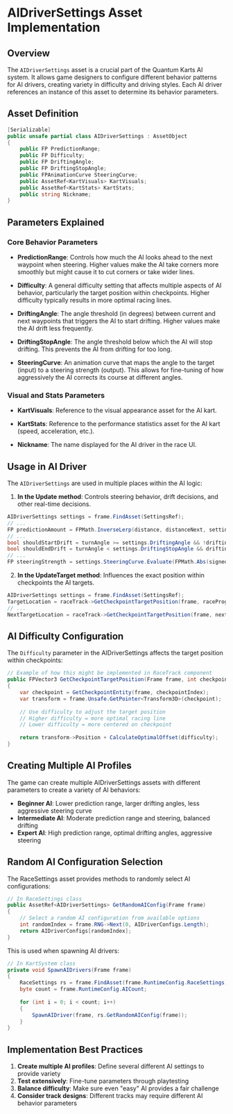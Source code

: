 # AIDriverSettings Asset Implementation

## Overview

The `AIDriverSettings` asset is a crucial part of the Quantum Karts AI system. It allows game designers to configure different behavior patterns for AI drivers, creating variety in difficulty and driving styles. Each AI driver references an instance of this asset to determine its behavior parameters.

## Asset Definition

```csharp
[Serializable]
public unsafe partial class AIDriverSettings : AssetObject
{
    public FP PredictionRange;
    public FP Difficulty;
    public FP DriftingAngle;
    public FP DriftingStopAngle;
    public FPAnimationCurve SteeringCurve;
    public AssetRef<KartVisuals> KartVisuals;
    public AssetRef<KartStats> KartStats;
    public string Nickname;
}
```

## Parameters Explained

### Core Behavior Parameters

- **PredictionRange**: Controls how much the AI looks ahead to the next waypoint when steering. Higher values make the AI take corners more smoothly but might cause it to cut corners or take wider lines.

- **Difficulty**: A general difficulty setting that affects multiple aspects of AI behavior, particularly the target position within checkpoints. Higher difficulty typically results in more optimal racing lines.

- **DriftingAngle**: The angle threshold (in degrees) between current and next waypoints that triggers the AI to start drifting. Higher values make the AI drift less frequently.

- **DriftingStopAngle**: The angle threshold below which the AI will stop drifting. This prevents the AI from drifting for too long.

- **SteeringCurve**: An animation curve that maps the angle to the target (input) to a steering strength (output). This allows for fine-tuning of how aggressively the AI corrects its course at different angles.

### Visual and Stats Parameters

- **KartVisuals**: Reference to the visual appearance asset for the AI kart.

- **KartStats**: Reference to the performance statistics asset for the AI kart (speed, acceleration, etc.).

- **Nickname**: The name displayed for the AI driver in the race UI.

## Usage in AI Driver

The `AIDriverSettings` are used in multiple places within the AI logic:

1. **In the Update method**: Controls steering behavior, drift decisions, and other real-time decisions.

```csharp
AIDriverSettings settings = frame.FindAsset(SettingsRef);
// ...
FP predictionAmount = FPMath.InverseLerp(distance, distanceNext, settings.PredictionRange);
// ...
bool shouldStartDrift = turnAngle >= settings.DriftingAngle && !drifting->IsDrifting;
bool shouldEndDrift = turnAngle < settings.DriftingStopAngle && drifting->IsDrifting;
// ...
FP steeringStrength = settings.SteeringCurve.Evaluate(FPMath.Abs(signedAngle));
```

2. **In the UpdateTarget method**: Influences the exact position within checkpoints the AI targets.

```csharp
AIDriverSettings settings = frame.FindAsset(SettingsRef);
TargetLocation = raceTrack->GetCheckpointTargetPosition(frame, raceProgress->TargetCheckpointIndex, settings.Difficulty);
// ...
NextTargetLocation = raceTrack->GetCheckpointTargetPosition(frame, nextIndex, settings.Difficulty);
```

## AI Difficulty Configuration

The `Difficulty` parameter in the AIDriverSettings affects the target position within checkpoints:

```csharp
// Example of how this might be implemented in RaceTrack component
public FPVector3 GetCheckpointTargetPosition(Frame frame, int checkpointIndex, FP difficulty)
{
    var checkpoint = GetCheckpointEntity(frame, checkpointIndex);
    var transform = frame.Unsafe.GetPointer<Transform3D>(checkpoint);
    
    // Use difficulty to adjust the target position
    // Higher difficulty = more optimal racing line
    // Lower difficulty = more centered on checkpoint
    
    return transform->Position + CalculateOptimalOffset(difficulty);
}
```

## Creating Multiple AI Profiles

The game can create multiple AIDriverSettings assets with different parameters to create a variety of AI behaviors:

- **Beginner AI**: Lower prediction range, larger drifting angles, less aggressive steering curve
- **Intermediate AI**: Moderate prediction range and steering, balanced drifting
- **Expert AI**: High prediction range, optimal drifting angles, aggressive steering

## Random AI Configuration Selection

The RaceSettings asset provides methods to randomly select AI configurations:

```csharp
// In RaceSettings class
public AssetRef<AIDriverSettings> GetRandomAIConfig(Frame frame)
{
    // Select a random AI configuration from available options
    int randomIndex = frame.RNG->Next(0, AIDriverConfigs.Length);
    return AIDriverConfigs[randomIndex];
}
```

This is used when spawning AI drivers:

```csharp
// In KartSystem class
private void SpawnAIDrivers(Frame frame)
{
    RaceSettings rs = frame.FindAsset(frame.RuntimeConfig.RaceSettings);
    byte count = frame.RuntimeConfig.AICount;
    
    for (int i = 0; i < count; i++)
    {
        SpawnAIDriver(frame, rs.GetRandomAIConfig(frame));
    }
}
```

## Implementation Best Practices

1. **Create multiple AI profiles**: Define several different AI settings to provide variety
2. **Test extensively**: Fine-tune parameters through playtesting
3. **Balance difficulty**: Make sure even "easy" AI provides a fair challenge
4. **Consider track designs**: Different tracks may require different AI behavior parameters
